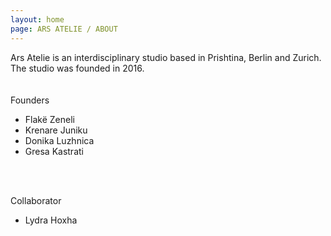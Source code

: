```yaml
---
layout: home
page: ARS ATELIE / ABOUT
---
```


Ars Atelie is an interdisciplinary studio based in Prishtina, Berlin and Zurich. The studio was founded in 2016.
<br>
<br>
<br>
Founders 
- Flakë Zeneli
- Krenare Juniku
- Donika Luzhnica
- Gresa Kastrati
<br>
<br>

Collaborator
- Lydra Hoxha
